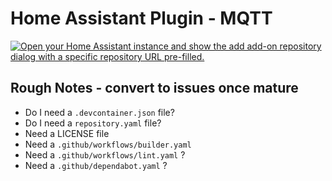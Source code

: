 # Home Assistant Plugin - MQTT

[![Open your Home Assistant instance and show the add add-on repository dialog with a specific repository URL pre-filled.](https://my.home-assistant.io/badges/supervisor_add_addon_repository.svg)](https://my.home-assistant.io/redirect/supervisor_add_addon_repository/?repository_url=https%3A%2F%2Fgithub.com%2Fhome-assistant%2Faddons-example)


## Rough Notes - convert to issues once mature

- Do I need a `.devcontainer.json` file?
- Do I need a `repository.yaml` file?
- Need a LICENSE file
- Need a `.github/workflows/builder.yaml`
- Need a `.github/workflows/lint.yaml` ?
- Need a `.github/dependabot.yaml` ?
